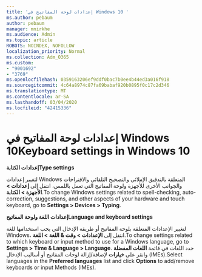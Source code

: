 ```yaml
---
title: 'إعدادات لوحة المفاتيح في Windows 10 '
ms.author: pebaum
author: pebaum
manager: mnirkhe
ms.audience: Admin
ms.topic: article
ROBOTS: NOINDEX, NOFOLLOW
localization_priority: Normal
ms.collection: Adm_O365
ms.custom:
- "9001692"
- "3769"
ms.openlocfilehash: 0359163206ef9ddf0bac7b0ee4b44ed3a016f918
ms.sourcegitcommit: 4c64a8974c87fa69babaf920b0895f0c17c2d346
ms.translationtype: MT
ms.contentlocale: ar-SA
ms.lasthandoff: 03/04/2020
ms.locfileid: "42415336"
---
```

# <a name="keyboard-settings-in-windows-10"></a><span data-ttu-id="863b9-102">إعدادات لوحة المفاتيح في Windows 10</span><span class="sxs-lookup"><span data-stu-id="863b9-102">Keyboard settings in Windows 10</span></span>

<span data-ttu-id="863b9-103">**إعدادات الكتابة**</span><span class="sxs-lookup"><span data-stu-id="863b9-103">**Type settings**</span></span>

<span data-ttu-id="863b9-104">لتغيير إعدادات Windows المتعلقة بالتدقيق الإملائي والتصحيح التلقائي والاقتراحات والجوانب الأخرى للأجهزة ولوحة المفاتيح التي تعمل باللمس، انتقل إلى **إعدادات > الأجهزة > الكتابة**.</span><span class="sxs-lookup"><span data-stu-id="863b9-104">To change Windows settings related to spell-checking, auto-correction, suggestions, and other aspects of your hardware and touch keyboard, go to **Settings > Devices > Typing**.</span></span> 

<span data-ttu-id="863b9-105">**إعدادات اللغة ولوحة المفاتيح**</span><span class="sxs-lookup"><span data-stu-id="863b9-105">**Language and keyboard settings**</span></span>

<span data-ttu-id="863b9-106">لتغيير الإعدادات المتعلقة بلوحة المفاتيح أو طريقة الإدخال التي يجب استخدامها للغة Windows، انتقل إلى **الإعدادات > وقت & اللغة > اللغة**.</span><span class="sxs-lookup"><span data-stu-id="863b9-106">To change settings related to which keyboard or input method to use for a Windows language, go to **Settings > Time & Language > Language**.</span></span> <span data-ttu-id="863b9-107">حدد اللغات في قائمة **اللغات المفضلة** وانقر على **خيارات** لإضافة/إزالة لوحات المفاتيح أو أساليب الإدخال (IMEs).</span><span class="sxs-lookup"><span data-stu-id="863b9-107">Select languages in the **Preferred languages** list and click **Options** to add/remove keyboards or input Methods (IMEs).</span></span>
